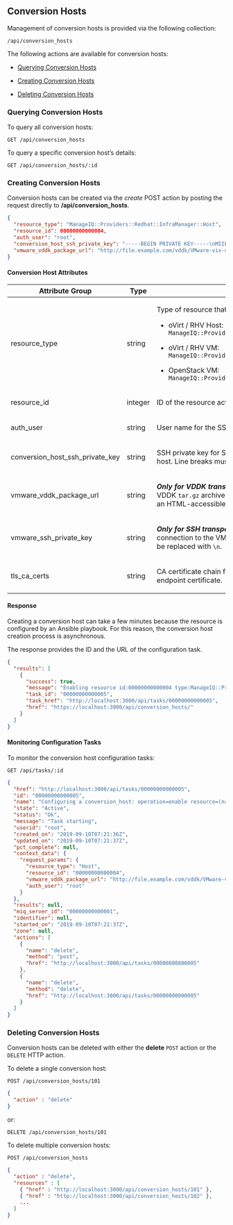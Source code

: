 ---
---

## Conversion Hosts

Management of conversion hosts is provided via the following collection:

``` data
/api/conversion_hosts
```

The following actions are available for conversion hosts:

  - [Querying Conversion Hosts](#querying-conversion-hosts)

  - [Creating Conversion Hosts](#creating-conversion-hosts)

  - [Deleting Conversion Hosts](#deleting-conversion-hosts)

### Querying Conversion Hosts

To query all conversion hosts:

    GET /api/conversion_hosts

To query a specific conversion host’s details:

    GET /api/conversion_hosts/:id

### Creating Conversion Hosts

Conversion hosts can be created via the *create* POST action by posting
the request directly to **/api/conversion\_hosts**.

``` json
{
  "resource_type": "ManageIQ::Providers::Redhat::InfraManager::Host",
  "resource_id": 00000000000004,
  "auth_user": "root",
  "conversion_host_ssh_private_key": "-----BEGIN PRIVATE KEY-----\nMIIEvQI[...]gaS2cBrzxn3IQKTabc=\n-----END PRIVATE KEY-----\n",
  "vmware_vddk_package_url": "http://file.example.com/vddk/VMware-vix-disklib-stable.tar.gz"
}
```

#### Conversion Host Attributes

<table>
<colgroup>
<col style="width: 33%" />
<col style="width: 33%" />
<col style="width: 33%" />
</colgroup>
<thead>
<tr class="header">
<th>Attribute Group</th>
<th>Type</th>
<th>Description</th>
</tr>
</thead>
<tbody>
<tr class="odd">
<td><p>resource_type</p></td>
<td><p>string</p></td>
<td><p>Type of resource that is acting as a conversion host:</p>
<ul>
<li><p>oVirt / RHV Host: <code>ManageIQ::Providers::Redhat::InfraManager::Host</code></p></li>
<li><p>oVirt / RHV VM: <code>ManageIQ::Providers::Redhat::InfraManager::Vm</code></p></li>
<li><p>OpenStack VM: <code>ManageIQ::Providers::Openstack::CloudManager::Vm</code></p></li>
</ul></td>
</tr>
<tr class="even">
<td><p>resource_id</p></td>
<td><p>integer</p></td>
<td><p>ID of the resource acting as a conversion host</p></td>
</tr>
<tr class="odd">
<td><p>auth_user</p></td>
<td><p>string</p></td>
<td><p>User name for the SSH connection to a conversion host</p></td>
</tr>
<tr class="even">
<td><p>conversion_host_ssh_private_key</p></td>
<td><p>string</p></td>
<td><p>SSH private key for SSH connection to a conversion host. Line breaks must be replaced with <code>\n</code>.</p></td>
</tr>
<tr class="odd">
<td><p>vmware_vddk_package_url</p></td>
<td><p>string</p></td>
<td><p><strong><em>Only for VDDK transport</em></strong>. URL of downloaded VMware VDDK <code>tar.gz</code> archive file. The VDDK must be saved in an HTML-accessible location.</p></td>
</tr>
<tr class="even">
<td><p>vmware_ssh_private_key</p></td>
<td><p>string</p></td>
<td><p><strong><em>Only for SSH transport</em></strong>. SSH private key for SSH connection to the VMware ESXi hosts. Line breaks must be replaced with <code>\n</code>.</p></td>
</tr>
<tr class="odd">
<td><p>tls_ca_certs</p></td>
<td><p>string</p></td>
<td><p>CA certificate chain for validating the provider API endpoint certificate.</p></td>
</tr>
</tbody>
</table>

#### Response

Creating a conversion host can take a few minutes because the resource
is configured by an Ansible playbook. For this reason, the conversion
host creation process is asynchronous.

The response provides the ID and the URL of the configuration task.

``` json
{
  "results": [
    {
      "success": true,
      "message": "Enabling resource id:00000000000004 type:ManageIQ::Providers::Redhat::InfraManager::Host",
      "task_id": "00000000000005",
      "task_href": "http://localhost:3000/api/tasks/00000000000005",
      "href": "https://localhost:3000/api/conversion_hosts/"
    }
  ]
}
```

#### Monitoring Configuration Tasks

To monitor the conversion host configuration tasks:

    GET /api/tasks/:id

``` json
{
  "href": "http://localhost:3000/api/tasks/00000000000005",
  "id": "00000000000005",
  "name": "Configuring a conversion_host: operation=enable resource=(name: rhvh01.example.com type: ManageIQ::Providers::Redhat::InfraManager::Host id: 00000000000004)",
  "state": "Active",
  "status": "Ok",
  "message": "Task starting",
  "userid": "root",
  "created_on": "2019-09-10T07:21:36Z",
  "updated_on": "2019-09-10T07:21:37Z",
  "pct_complete": null,
  "context_data": {
    "request_params": {
      "resource_type": "Host",
      "resource_id": "00000000000004",
      "vmware_vddk_package_url": "http://file.example.com/vddk/VMware-vix-disklib-stable.tar.gz",
      "auth_user": "root"
    }
  },
  "results": null,
  "miq_server_id": "00000000000001",
  "identifier": null,
  "started_on": "2019-09-10T07:21:37Z",
  "zone": null,
  "actions": [
    {
      "name": "delete",
      "method": "post",
      "href": "http://localhost:3000/api/tasks/00000000000005"
    },
    {
      "name": "delete",
      "method": "delete",
      "href": "http://localhost:3000/api/tasks/00000000000005"
    }
  ]
}
```

### Deleting Conversion Hosts

Conversion hosts can be deleted with either the **delete** `POST` action
or the `DELETE` HTTP action.

To delete a single conversion host:

    POST /api/conversion_hosts/101

``` json
{
  "action" : "delete"
}
```

or:

    DELETE /api/conversion_hosts/101

To delete multiple conversion hosts:

    POST /api/conversion_hosts

``` json
{
  "action" : "delete",
  "resources" : [
    { "href" : "http://localhost:3000/api/conversion_hosts/101" },
    { "href" : "http://localhost:3000/api/conversion_hosts/102" },
    ...
  ]
}
```
